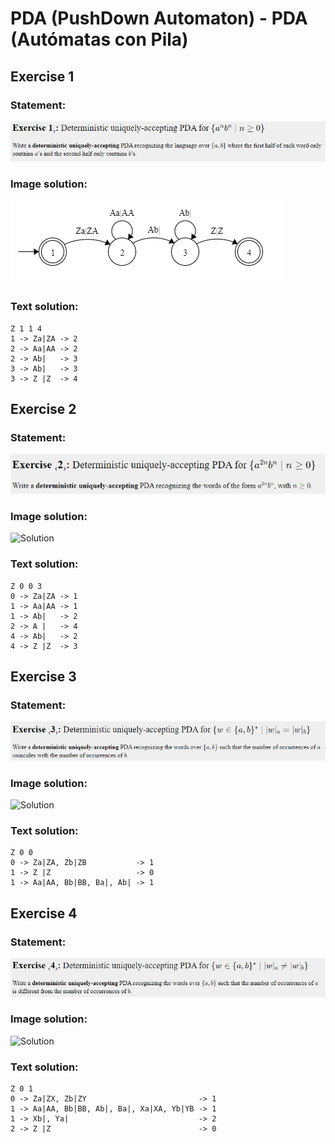 # PDA (PushDown Automaton) - PDA (Autómatas con Pila)

## Exercise 1

### Statement:
![Statement](https://github.com/AdriCri22/Teoria-Computacion-TC-FIB/blob/main/PDA/Statements/Statement_01.png)

### Image solution:
![Solution](https://github.com/AdriCri22/Teoria-Computacion-TC-FIB/blob/main/PDA/Image_solutions/Image_sol_01.png)

### Text solution:
    Z 1 1 4
    1 -> Za|ZA -> 2
    2 -> Aa|AA -> 2
    2 -> Ab|   -> 3
    3 -> Ab|   -> 3
    3 -> Z |Z  -> 4

## Exercise 2

### Statement:
![Statement](https://github.com/AdriCri22/Teoria-Computacion-TC-FIB/blob/main/PDA/Statements/Statement_02.png)

### Image solution:
![Solution](https://github.com/AdriCri22/Teoria-Computacion-TC-FIB/blob/main/PDA/Statements/Image_sol_02.png)

### Text solution:
    Z 0 0 3
    0 -> Za|ZA -> 1
    1 -> Aa|AA -> 1
    1 -> Ab|   -> 2
    2 -> A |   -> 4
    4 -> Ab|   -> 2
    4 -> Z |Z  -> 3
 
## Exercise 3

### Statement:
![Statement](https://github.com/AdriCri22/Teoria-Computacion-TC-FIB/blob/main/PDA/Statements/Statement_03.png)

### Image solution:
![Solution](https://github.com/AdriCri22/Teoria-Computacion-TC-FIB/blob/main/PDA/Statements/Image_sol_03.png)

### Text solution:
    Z 0 0
    0 -> Za|ZA, Zb|ZB           -> 1
    1 -> Z |Z                   -> 0
    1 -> Aa|AA, Bb|BB, Ba|, Ab| -> 1
    
## Exercise 4

### Statement:
![Statement](https://github.com/AdriCri22/Teoria-Computacion-TC-FIB/blob/main/PDA/Statements/Statement_04.png)

### Image solution:
![Solution](https://github.com/AdriCri22/Teoria-Computacion-TC-FIB/blob/main/PDA/Statements/Image_sol_04.png)

### Text solution:
    Z 0 1
    0 -> Za|ZX, Zb|ZY                         -> 1
    1 -> Aa|AA, Bb|BB, Ab|, Ba|, Xa|XA, Yb|YB -> 1
    1 -> Xb|, Ya|                             -> 2
    2 -> Z |Z                                 -> 0
